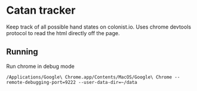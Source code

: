 
# Catan tracker

Keep track of all possible hand states on colonist.io. Uses chrome devtools protocol to read the html directly off the page.

## Running

Run chrome in debug mode

```shell
/Applications/Google\ Chrome.app/Contents/MacOS/Google\ Chrome --remote-debugging-port=9222 --user-data-dir=~/data
```